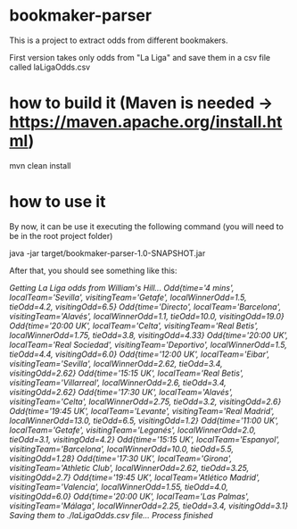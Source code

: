 # bookmaker-parser
This is a project to extract odds from different bookmakers.

First version takes only odds from "La Liga" and save them in a csv file called laLigaOdds.csv

# how to build it (Maven is needed -> https://maven.apache.org/install.html)
mvn clean install

# how to use it
By now, it can be use it executing the following command (you will need to be in the root project folder)

java -jar target/bookmaker-parser-1.0-SNAPSHOT.jar

After that, you should see something like this:

*Getting La Liga odds from William's Hill...
Odd{time='4 mins', localTeam='Sevilla', visitingTeam='Getafe', localWinnerOdd=1.5, tieOdd=4.2, visitingOdd=6.5}
Odd{time='Directo', localTeam='Barcelona', visitingTeam='Alavés', localWinnerOdd=1.1, tieOdd=10.0, visitingOdd=19.0}
Odd{time='20:00 UK', localTeam='Celta', visitingTeam='Real Betis', localWinnerOdd=1.75, tieOdd=3.8, visitingOdd=4.33}
Odd{time='20:00 UK', localTeam='Real Sociedad', visitingTeam='Deportivo', localWinnerOdd=1.5, tieOdd=4.4, visitingOdd=6.0}
Odd{time='12:00 UK', localTeam='Eibar', visitingTeam='Sevilla', localWinnerOdd=2.62, tieOdd=3.4, visitingOdd=2.62}
Odd{time='15:15 UK', localTeam='Real Betis', visitingTeam='Villarreal', localWinnerOdd=2.6, tieOdd=3.4, visitingOdd=2.62}
Odd{time='17:30 UK', localTeam='Alavés', visitingTeam='Celta', localWinnerOdd=2.75, tieOdd=3.2, visitingOdd=2.6}
Odd{time='19:45 UK', localTeam='Levante', visitingTeam='Real Madrid', localWinnerOdd=13.0, tieOdd=6.5, visitingOdd=1.2}
Odd{time='11:00 UK', localTeam='Getafe', visitingTeam='Leganés', localWinnerOdd=2.0, tieOdd=3.1, visitingOdd=4.2}
Odd{time='15:15 UK', localTeam='Espanyol', visitingTeam='Barcelona', localWinnerOdd=10.0, tieOdd=5.5, visitingOdd=1.28}
Odd{time='17:30 UK', localTeam='Girona', visitingTeam='Athletic Club', localWinnerOdd=2.62, tieOdd=3.25, visitingOdd=2.7}
Odd{time='19:45 UK', localTeam='Atlético Madrid', visitingTeam='Valencia', localWinnerOdd=1.55, tieOdd=4.0, visitingOdd=6.0}
Odd{time='20:00 UK', localTeam='Las Palmas', visitingTeam='Málaga', localWinnerOdd=2.25, tieOdd=3.4, visitingOdd=3.1}
Saving them to ./laLigaOdds.csv file...
Process finished*
